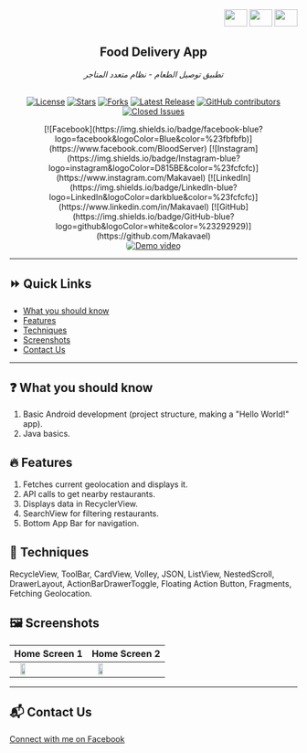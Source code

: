 <div align="right">
<a target="_blank" href="https://www.facebook.com/sharer/sharer.php?u=https://github.com/اسم_المستخدم_هنا/اسم_المشروع" style="text-decoration:none">
  <img src="https://img.shields.io/badge/-0d1117?logo=facebook"  width="40" height="30">
</a>
<a target="_blank" href="https://www.linkedin.com/shareArticle?mini=true&url=https://github.com/اسم_المستخدم_هنا/اسم_المشروع" style="text-decoration:none">
  <img src="https://img.shields.io/badge/-0d1117?logo=linkedin"  width="40" height="30">
</a>
<a target="_blank" href="https://twitter.com/intent/tweet?&url=https://github.com/اسم_المستخدم_هنا/اسم_المشروع&via=TWITTER-HANDLE" style="text-decoration:none">
  <img src="https://img.shields.io/badge/-0d1117?logo=twitter" width="40" height="30">
</a>
</div>

<div align="center">
  <h2>Food Delivery App</h2>
  <i> تطبيق توصيل الطعام - نظام متعدد المتاجر </i>
 <br/>
<br />
</div>

<div align="center">
  
[![License](https://img.shields.io/badge/License-MIT-red)](https://github.com/اسم_المستخدم_هنا/اسم_المشروع/blob/main/LICENSE)
[![Stars](https://img.shields.io/github/stars/اسم_المستخدم_هنا/اسم_المشروع.svg)](https://github.com/اسم_المستخدم_هنا/اسم_المشروع/stargazers)
[![Forks](https://img.shields.io/github/forks/اسم_المستخدم_هنا/اسم_المشروع.svg)](https://github.com/اسم_المستخدم_هنا/اسم_المشروع/network/members)
[![Latest Release](https://img.shields.io/github/v/release/اسم_المستخدم_هنا/اسم_المشروع)](https://github.com/اسم_المستخدم_هنا/اسم_المشروع/releases)
[![GitHub contributors](https://img.shields.io/github/contributors/اسم_المستخدم_هنا/اسم_المشروع)](https://github.com/اسم_المستخدم_هنا/اسم_المشروع/graphs/contributors)
[![Closed Issues](https://img.shields.io/github/issues-closed/اسم_المستخدم_هنا/اسم_المشروع?color=success)](https://github.com/اسم_المستخدم_هنا/اسم_المشروع/issues?q=is%3Aissue+is%3Aclosed)

</div>

<div align="center">
[![Facebook](https://img.shields.io/badge/facebook-blue?logo=facebook&logoColor=Blue&color=%23fbfbfb)](https://www.facebook.com/BloodServer)
[![Instagram](https://img.shields.io/badge/Instagram-blue?logo=instagram&logoColor=D815BE&color=%23fcfcfc)](https://www.instagram.com/Makavael)
[![LinkedIn](https://img.shields.io/badge/LinkedIn-blue?logo=LinkedIn&logoColor=darkblue&color=%23fcfcfc)](https://www.linkedin.com/in/Makavael)
[![GitHub](https://img.shields.io/badge/GitHub-blue?logo=github&logoColor=white&color=%23292929)](https://github.com/Makavael)
</div>

<div align="center">
  <a href="https://www.youtube.com/watch?v=00voqzkFpHU">
    <img src="./assets/thumbnail.webp" alt="Demo video" style="border-radius: 6px; width: auto;">
  </a>
</div>

<hr/>

## :fast_forward: Quick Links

- [What you should know](#what-you-should-know)
- [Features](#features)
- [Techniques](#techniques)
- [Screenshots](#screenshots)
- [Contact Us](#contact-us)

<hr/>

## :question: What you should know <a id="what-you-should-know"></a>
1. Basic Android development (project structure, making a "Hello World!" app).
2. Java basics.

## :fire: Features <a id="features"></a>
1. Fetches current geolocation and displays it.
2. API calls to get nearby restaurants.
3. Displays data in RecyclerView.
4. SearchView for filtering restaurants.
5. Bottom App Bar for navigation.

## :wrench: Techniques <a id="techniques"></a>
RecycleView, ToolBar, CardView, Volley, JSON, ListView, NestedScroll, DrawerLayout, ActionBarDrawerToggle, Floating Action Button, Fragments, Fetching Geolocation.

## :framed_picture: Screenshots <a id="screenshots"></a>
| Home Screen 1 | Home Screen 2 |
| :-----------: | :-----------: |
| <img src="home_1.jpg" width="25%" height="50%" align="left"> | <img src="home_2.jpg" width="25%" height="50%" align="left"> |

<hr/>

## :mailbox_with_mail: Contact Us <a id="contact-us"></a>
[Connect with me on Facebook](https://www.facebook.com/BloodServer)


